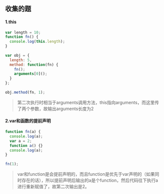 ## 收集的题

#### 1.this
```js
var length = 10;
function fn() {
  console.log(this.length);
}
 
var obj = {
  length: 5,
  method: function(fn) {
    fn();
    arguments[0]();
  }
};
 
obj.method(fn, 1);
```
> 第二次执行时相当于arguments调用方法，this指向arguments，而这里传了两个参数，故输出arguments长度为2

#### 2.var和函数的提前声明
```js
function fn(a) {
  console.log(a); 
  var a = 2;
  function a() {}
  console.log(a); 
}
 
fn(1);
```
> var和function是会提前声明的，而且function是优先于var声明的（如果同时存在的话），所以提前声明后输出的a是个function，然后代码往下执行a进行重新赋值了，故第二次输出是2。
